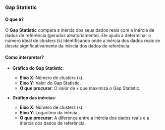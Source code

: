 ### **Gap Statistic**

#### O que é?

O **Gap Statistic** compara a inércia dos seus dados reais com a inércia de dados de referência (gerados aleatoriamente). Ele ajuda a determinar o número ideal de clusters (`k`) identificando onde a inércia dos dados reais se desvia significativamente da inércia dos dados de referência.

#### Como interpretar?

- **Gráfico do Gap Statistic**:
    - **Eixo X**: Número de clusters (`k`).
    - **Eixo Y**: Valor do Gap Statistic.
    - **O que procurar**: O valor de `k` que maximiza o Gap Statistic.

- **Gráfico das inércias**:
    - **Eixo X**: Número de clusters (`k`).
    - **Eixo Y**: Logaritmo da inércia.
    - **O que procurar**: A diferença entre a inércia dos dados reais e a inércia dos dados de referência.